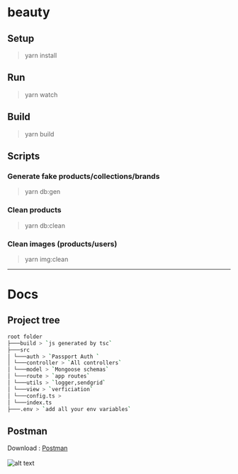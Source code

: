 # beauty

## Setup

> yarn install

## Run

> yarn watch

## Build

> yarn build

## Scripts

### Generate fake products/collections/brands

> yarn db:gen

### Clean products

> yarn db:clean

### Clean images (products/users)

> yarn img:clean

---

# Docs

## Project tree

```bash
root folder
├───build > `js generated by tsc`
├───src
│ └───auth > `Passport Auth `
│ └───controller > `All controllers`
│ └───model > `Mongoose schemas`
│ └───route > `app routes`
│ └───utils > `logger,sendgrid`
│ └───view > `verficiation`
│ └───config.ts >
│ └───index.ts
├───.env > `add all your env variables`
```

## Postman

Download : [Postman](https://www.postman.com/downloads/)
</br>
</br>
![alt text](https://miro.medium.com/max/3416/1*Txf8ugHH_MlHPM8JU6hT5w.jpeg "Postman")
